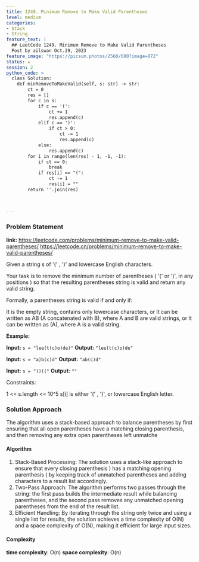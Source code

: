 ```yaml
---
title: 1249. Minimum Remove to Make Valid Parentheses
level: medium
categories:
- Stack
- String
feature_text: |
  ## LeetCode 1249. Minimum Remove to Make Valid Parentheses
  Post by ailswan Oct.29, 2023
feature_image: "https://picsum.photos/2560/600?image=872"
status: ★
session: 2
python_code: >
  class Solution:
    def minRemoveToMakeValid(self, s: str) -> str:
        ct = 0
        res = []
        for c in s:
            if c == '(':
                ct += 1
                res.append(c)
            elif c == ')':
                if ct > 0:
                    ct -= 1
                    res.append(c)
            else:
                res.append(c)
        for i in range(len(res) - 1, -1, -1):
            if ct == 0:
                break
            if res[i] == "(":
                ct -= 1
                res[i] = ""
        return ''.join(res)

        
   
---
```


### Problem Statement
**link:**
https://leetcode.com/problems/minimum-remove-to-make-valid-parentheses/
https://leetcode.cn/problems/minimum-remove-to-make-valid-parentheses/
 
Given a string s of '(' , ')' and lowercase English characters.

Your task is to remove the minimum number of parentheses ( '(' or ')', in any positions ) so that the resulting parentheses string is valid and return any valid string.

Formally, a parentheses string is valid if and only if:

It is the empty string, contains only lowercase characters, or
It can be written as AB (A concatenated with B), where A and B are valid strings, or
It can be written as (A), where A is a valid string.

**Example:**

**Input:** `s = "lee(t(c)o)de)"`
**Output:** `"lee(t(c)o)de"`
 
**Input:** `s = "a)b(c)d"`
**Output:** `"ab(c)d"`
 
**Input:** `s = "))(("`
**Output:** `""`

Constraints:

1 <= s.length <= 10^5
s[i] is either '(' , ')', or lowercase English letter.

### Solution Approach

The algorithm uses a stack-based approach to balance parentheses by first ensuring that all open parentheses have a matching closing parenthesis, and then removing any extra open parentheses left unmatche

#### Algorithm
1. Stack-Based Processing: The solution uses a stack-like approach to ensure that every closing parenthesis ) has a matching opening parenthesis ( by keeping track of unmatched parentheses and adding characters to a result list accordingly.
2. Two-Pass Approach: The algorithm performs two passes through the string: the first pass builds the intermediate result while balancing parentheses, and the second pass removes any unmatched opening parentheses from the end of the result list.
3. Efficient Handling: By iterating through the string only twice and using a single list for results, the solution achieves a time complexity of O(N) and a space complexity of O(N), making it efficient for large input sizes.
#### Complexity
 **time complexity**: O(n)
 **space complexity**: O(n)